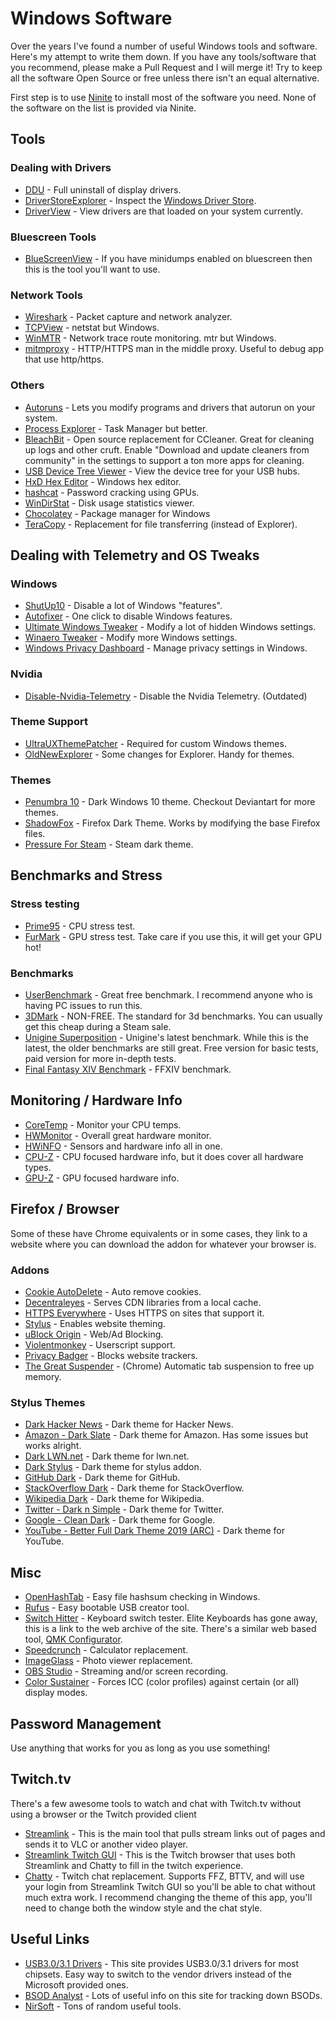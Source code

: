 # Windows Software
Over the years I've found a number of useful Windows tools and software. Here's my attempt to write them down. If you have any tools/software that you recommend, please make a Pull Request and I will merge it! Try to keep all the software Open Source or free unless there isn't an equal alternative.

First step is to use [Ninite](https://ninite.com/) to install most of the software you need. None of the software on the list is provided via Ninite.


## Tools

### Dealing with Drivers
- [DDU](https://www.wagnardsoft.com/display-driver-uninstaller-ddu-) - Full uninstall of display drivers.
- [DriverStoreExplorer](https://github.com/lostindark/DriverStoreExplorer) - Inspect the [Windows Driver Store](https://msdn.microsoft.com/en-us/library/ff544868(VS.85).aspx).
- [DriverView](https://www.nirsoft.net/utils/driverview.html) - View drivers are that loaded on your system currently.

### Bluescreen Tools
- [BlueScreenView](https://www.nirsoft.net/utils/blue_screen_view.html) - If you have minidumps enabled on bluescreen then this is the tool you'll want to use.

### Network Tools
- [Wireshark](https://www.wireshark.org/) - Packet capture and network analyzer.
- [TCPView](https://docs.microsoft.com/en-us/sysinternals/downloads/tcpview) - netstat but Windows.
- [WinMTR](https://sourceforge.net/projects/winmtr/) - Network trace route monitoring. mtr but Windows.
- [mitmproxy](https://mitmproxy.org/) - HTTP/HTTPS man in the middle proxy. Useful to debug app that use http/https.

### Others
- [Autoruns](https://docs.microsoft.com/en-us/sysinternals/downloads/autoruns) - Lets you modify programs and drivers that autorun on your system.
- [Process Explorer](https://docs.microsoft.com/en-us/sysinternals/downloads/process-explorer) - Task Manager but better.
- [BleachBit](https://www.bleachbit.org/) - Open source replacement for CCleaner. Great for cleaning up logs and other cruft. Enable "Download and update cleaners from community" in the settings to support a ton more apps for cleaning.
- [USB Device Tree Viewer](https://www.uwe-sieber.de/usbtreeview_e.html) - View the device tree for your USB hubs.
- [HxD Hex Editor](https://mh-nexus.de/en/hxd/) - Windows hex editor.
- [hashcat](https://hashcat.net/hashcat/) - Password cracking using GPUs.
- [WinDirStat](https://windirstat.net/) - Disk usage statistics viewer.
- [Chocolatey](https://chocolatey.org/) - Package manager for Windows
- [TeraCopy](https://www.codesector.com/teracopy) - Replacement for file transferring (instead of Explorer).

## Dealing with Telemetry and OS Tweaks

### Windows
- [ShutUp10](https://www.oo-software.com/en/shutup10) - Disable a lot of Windows "features".
- [Autofixer](https://utilitybox.org/autofixer) - One click to disable Windows features.
- [Ultimate Windows Tweaker](https://www.thewindowsclub.com/ultimate-windows-tweaker-4-windows-10) - Modify a lot of hidden Windows settings.
- [Winaero Tweaker](https://winaero.com/download.php?view.1796) - Modify more Windows settings.
- [Windows Privacy Dashboard](https://wpd.app/) - Manage privacy settings in Windows.

### Nvidia
- [Disable-Nvidia-Telemetry](https://github.com/Sleepydragn1/Disable-Nvidia-Telemetry) - Disable the Nvidia Telemetry. (Outdated)

### Theme Support
- [UltraUXThemePatcher](https://www.syssel.net/hoefs/software_uxtheme.php?lang=en) - Required for custom Windows themes.
- [OldNewExplorer](https://msfn.org/board/topic/170375-oldnewexplorer-118/) - Some changes for Explorer. Handy for themes.

### Themes
- [Penumbra 10](https://www.deviantart.com/scope10/art/Penumbra-10-Windows-10-visual-style-568740374) - Dark Windows 10 theme. Checkout Deviantart for more themes.
- [ShadowFox](https://overdodactyl.github.io/ShadowFox/) - Firefox Dark Theme. Works by modifying the base Firefox files.
- [Pressure For Steam](https://github.com/DirtDiglett/Pressure-for-Steam/tree/Steam-Client-Beta) - Steam dark theme.


## Benchmarks and Stress

### Stress testing
- [Prime95](https://www.mersenne.org/download/) - CPU stress test.
- [FurMark](https://geeks3d.com/furmark/) - GPU stress test. Take care if you use this, it will get your GPU hot!

### Benchmarks
- [UserBenchmark](https://www.userbenchmark.com/) - Great free benchmark. I recommend anyone who is having PC issues to run this.
- [3DMark](https://www.3dmark.com/) - NON-FREE. The standard for 3d benchmarks. You can usually get this cheap during a Steam sale.
- [Unigine Superposition](https://benchmark.unigine.com/superposition) - Unigine's latest benchmark. While this is the latest, the older benchmarks are still great. Free version for basic tests, paid version for more in-depth tests.
- [Final Fantasy XIV Benchmark](https://na.finalfantasyxiv.com/benchmark/) - FFXIV benchmark.

## Monitoring / Hardware Info
- [CoreTemp](https://www.alcpu.com/CoreTemp/) - Monitor your CPU temps.
- [HWMonitor](https://cpuid.com/softwares/hwmonitor.html) - Overall great hardware monitor.
- [HWiNFO](https://www.hwinfo.com/) - Sensors and hardware info all in one.
- [CPU-Z](https://www.cpuid.com/softwares/cpu-z.html) - CPU focused hardware info, but it does cover all hardware types.
- [GPU-Z](https://www.techpowerup.com/gpuz/) - GPU focused hardware info.


## Firefox / Browser
Some of these have Chrome equivalents or in some cases, they link to a website where you can download the addon for whatever your browser is.

### Addons
- [Cookie AutoDelete](https://addons.mozilla.org/en-US/firefox/addon/cookie-autodelete/) - Auto remove cookies.
- [Decentraleyes](https://decentraleyes.org/) - Serves CDN libraries from a local cache.
- [HTTPS Everywhere](https://www.eff.org/https-everywhere) - Uses HTTPS on sites that support it.
- [Stylus](https://add0n.com/stylus.html) - Enables website theming.
- [uBlock Origin](https://github.com/gorhill/uBlock#ublock-origin) - Web/Ad Blocking.
- [Violentmonkey](https://violentmonkey.github.io/) - Userscript support.
- [Privacy Badger](https://www.eff.org/privacybadger/) - Blocks website trackers.
- [The Great Suspender](https://github.com/deanoemcke/thegreatsuspender) - (Chrome) Automatic tab suspension to free up memory.

### Stylus Themes
- [Dark Hacker News](https://userstyles.org/styles/22794/a-dark-hacker-news) - Dark theme for Hacker News.
- [Amazon - Dark Slate](https://userstyles.org/styles/133725/amazon-dark-slate) - Dark theme for Amazon. Has some issues but works alright.
- [Dark LWN.net](https://userstyles.org/styles/164378/dark-lwn-net) - Dark theme for lwn.net.
- [Dark Stylus](https://github.com/overdodactyl/Stylus-Dark) - Dark theme for stylus addon.
- [GitHub Dark](https://github.com/StylishThemes/GitHub-Dark) - Dark theme for GitHub.
- [StackOverflow Dark](https://github.com/StylishThemes/StackOverflow-Dark) - Dark theme for StackOverflow.
- [Wikipedia Dark](https://github.com/StylishThemes/Wikipedia-Dark) - Dark theme for Wikipedia.
- [Twitter - Dark n Simple](https://userstyles.org/styles/128569/twitter-dark-n-simple) - Dark theme for Twitter.
- [Google - Clean Dark](https://userstyles.org/styles/144028/google-clean-dark) - Dark theme for Google.
- [YouTube - Better Full Dark Theme 2019 (ARC)](https://userstyles.org/styles/123887/youtube-better-full-dark-theme-2019-arc) - Dark theme for YouTube.

## Misc
- [OpenHashTab](https://github.com/namazso/OpenHashTab) - Easy file hashsum checking in Windows.
- [Rufus](https://rufus.ie/) - Easy bootable USB creator tool.
- [Switch Hitter](https://web.archive.org/web/20190413233743/https://elitekeyboards.com/switchhitter.php) - Keyboard switch tester. Elite Keyboards has gone away, this is a link to the web archive of the site. There's a similar web based tool, [QMK Configurator](https://config.qmk.fm/#/test/).
- [Speedcrunch](https://speedcrunch.org/) - Calculator replacement.
- [ImageGlass](https://imageglass.org/) - Photo viewer replacement.
- [OBS Studio](https://obsproject.com/) - Streaming and/or screen recording.
- [Color Sustainer](https://www.guru3d.com/files_details/color_sustainer_download.html) - Forces ICC (color profiles) against certain (or all) display modes.


## Password Management
Use anything that works for you as long as you use something!


## Twitch.tv
There's a few awesome tools to watch and chat with Twitch.tv without using a browser or the Twitch provided client

- [Streamlink](https://streamlink.github.io/) - This is the main tool that pulls stream links out of pages and sends it to VLC or another video player.
- [Streamlink Twitch GUI](https://streamlink.github.io/streamlink-twitch-gui/) - This is the Twitch browser that uses both Streamlink and Chatty to fill in the twitch experience.
- [Chatty](https://chatty.github.io/) - Twitch chat replacement. Supports FFZ, BTTV, and will use your login from Streamlink Twitch GUI so you'll be able to chat without much extra work. I recommend changing the theme of this app, you'll need to change both the window style and the chat style.


## Useful Links
- [USB3.0/3.1 Drivers](https://www.win-raid.com/t834f25-USB-Drivers-original-and-modded.html) - This site provides USB3.0/3.1 drivers for most chipsets. Easy way to switch to the vendor drivers instead of the Microsoft provided ones.
- [BSOD Analyst](https://carrona.org/dvrref.php) - Lots of useful info on this site for tracking down BSODs.
- [NirSoft](https://www.nirsoft.net/) - Tons of random useful tools.
